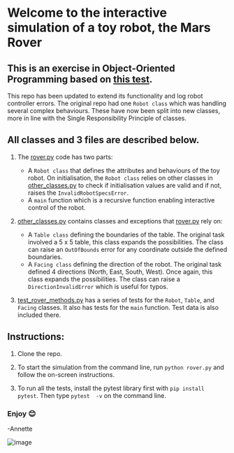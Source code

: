 # Welcome to the interactive simulation of a toy robot, the Mars Rover
## This is an exercise in Object-Oriented Programming based on [this test](https://joneaves.wordpress.com/2014/07/21/toy-robot-coding-test/).

This repo has been updated to extend its functionality and log robot controller errors. The original repo had one `Robot class` which was handling several complex behaviours. These have now been split into new classes, more in line with the Single Responsibility Principle of classes. 

## All classes and 3 files are described below. 

1. The <ins>rover.py</ins> code has two parts:
    - A `Robot class` that defines the attributes and behaviours of the toy robot. On initialisation, the `Robot class` relies on other classes in <ins>other_classes.py</ins> to check if initialisation values are valid and if not, raises the `InvalidRobotSpecsError`.
    - A `main` function which is a recursive function enabling interactive control of the robot.

2. <ins>other_classes.py</ins> contains classes and exceptions that <ins>rover.py</ins> rely on:
    - A `Table class` defining the boundaries of the table. The original task involved a 5 x 5 table, this class expands the possibilities. The class can raise an `OutOfBounds` error for any coordinate outside the defined boundaries.
    - A `Facing class` defining the direction of the robot. The original task defined 4 directions (North, East, South, West). Once again, this class expands the possibilities. The class can raise a `DirectionInvalidError` which is useful for typos. 

3. <ins>test_rover_methods.py</ins> has a series of tests for the `Robot`, `Table`, and `Facing` classes. It also has tests for the `main` function. Test data is also included there. 



## Instructions:
1. Clone the repo.

2. To start the simulation from the command line, run `python rover.py` and follow the on-screen instructions.

3. To run all the tests, install the pytest library first with `pip install pytest`. Then type `pytest  -v` on the command line.




### Enjoy 😊

-Annette

![image](https://github.com/user-attachments/assets/6cab5626-eb6c-4627-884d-13a2ae801e07)


